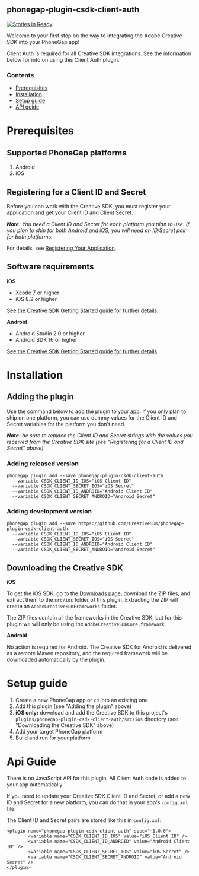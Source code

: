 <!--
#
# Licensed to the Apache Software Foundation (ASF) under one
# or more contributor license agreements.  See the NOTICE file
# distributed with this work for additional information
# regarding copyright ownership.  The ASF licenses this file
# to you under the Apache License, Version 2.0 (the
# "License"); you may not use this file except in compliance
# with the License.  You may obtain a copy of the License at
#
# http://www.apache.org/licenses/LICENSE-2.0
#
# Unless required by applicable law or agreed to in writing,
# software distributed under the License is distributed on an
# "AS IS" BASIS, WITHOUT WARRANTIES OR CONDITIONS OF ANY
#  KIND, either express or implied.  See the License for the
# specific language governing permissions and limitations
# under the License.
#
-->

phonegap-plugin-csdk-client-auth
------------------------

[![Stories in Ready](https://badge.waffle.io/CreativeSDK/phonegap-plugin-csdk-client-auth.png?label=ready&title=Ready)](http://waffle.io/CreativeSDK/phonegap-plugin-csdk-client-auth)

Welcome to your first stop on the way to integrating the Adobe Creative SDK into your PhoneGap app!

Client Auth is required for all Creative SDK integrations. See the information below for info on using this Client Auth plugin.

### Contents

- [Prerequisites](#prerequisites)
- [Installation](#installation)
- [Setup guide](#setup-guide)
- [API guide](#api-guide)


# Prerequisites

## Supported PhoneGap platforms

1. Android
1. iOS

## Registering for a Client ID and Secret

Before you can work with the Creative SDK, you must register your application and get your Client ID and Client Secret.

_**Note:** You need a Client ID and Secret for each platform you plan to use. If you plan to ship for both Android and iOS, you will need an ID/Secret pair for both platforms._

For details, see [Registering Your Application](https://creativesdk.adobe.com/docs/ios/#/articles/gettingstarted/index.html#register_application).

## Software requirements

**iOS**

- Xcode 7 or higher
- iOS 8.2 or higher

[See the Creative SDK Getting Started guide for further details](https://creativesdk.adobe.com/docs/ios/#/articles/gettingstarted/index.html#prerequisites).

**Android**

- Android Studio 2.0 or higher
- Android SDK 16 or higher

[See the Creative SDK Getting Started guide for further details](https://creativesdk.adobe.com/docs/android/#/articles/gettingstarted/index.html#prerequisites).


# Installation

## Adding the plugin

Use the command below to add the plugin to your app. If you only plan to ship on one platform, you can use dummy values for the Client ID and Secret variables for the platform you don't need.

_**Note:** be sure to replace the Client ID and Secret strings with the values you received from the Creative SDK site (see "Registering for a Client ID and Secret" above)._

### Adding released version

```
phonegap plugin add --save phonegap-plugin-csdk-client-auth
  --variable CSDK_CLIENT_ID_IOS="iOS Client ID"
  --variable CSDK_CLIENT_SECRET_IOS="iOS Secret"
  --variable CSDK_CLIENT_ID_ANDROID="Android Client ID"
  --variable CSDK_CLIENT_SECRET_ANDROID="Android Secret"
```

### Adding development version

```
phonegap plugin add --save https://github.com/CreativeSDK/phonegap-plugin-csdk-client-auth
  --variable CSDK_CLIENT_ID_IOS="iOS Client ID"
  --variable CSDK_CLIENT_SECRET_IOS="iOS Secret"
  --variable CSDK_CLIENT_ID_ANDROID="Android Client ID"
  --variable CSDK_CLIENT_SECRET_ANDROID="Android Secret"
```

## Downloading the Creative SDK

**iOS**

To get the iOS SDK, go to the [Downloads page](https://creativesdk.adobe.com/downloads.html), download the ZIP files, and extract them to the `src/ios` folder of this plugin. Extracting the ZIP will create an `AdobeCreativeSDKFrameworks` folder.

The ZIP files contain all the frameworks in the Creative SDK, but for this plugin we will only be using the `AdobeCreativeSDKCore.framework`.


**Android**

No action is required for Android. The Creative SDK for Android is delivered as a remote Maven repository, and the required framework will be downloaded automatically by the plugin.


# Setup guide

1. Create a new PhoneGap app or `cd` into an existing one
1. Add this plugin (see "Adding the plugin" above)
1. **iOS only:** download and add the Creative SDK to this project's `plugins/phonegap-plugin-csdk-client-auth/src/ios` directory (see "Downloading the Creative SDK" above)
1. Add your target PhoneGap platform
1. Build and run for your platform


<a name="api"></a>
# Api Guide

There is no JavaScript API for this plugin. All Client Auth code is added to your app automatically.

If you need to update your Creative SDK Client ID and Secret, or add a new ID and Secret for a new platform, you can do that in your app's `config.xml` file.

The Client ID and Secret pairs are stored like this in `config.xml`:

```
<plugin name="phonegap-plugin-csdk-client-auth" spec="~1.0.0">
        <variable name="CSDK_CLIENT_ID_IOS" value="iOS Client ID" />
        <variable name="CSDK_CLIENT_ID_ANDROID" value="Android Client ID" />
        <variable name="CSDK_CLIENT_SECRET_IOS" value="iOS Secret" />
        <variable name="CSDK_CLIENT_SECRET_ANDROID" value="Android Secret" />
</plugin>
```
